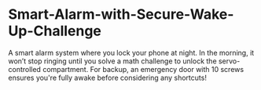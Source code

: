 # Smart-Alarm-with-Secure-Wake-Up-Challenge
A smart alarm system where you lock your phone at night. In the morning, it won’t stop ringing until you solve a math challenge to unlock the servo-controlled compartment. For backup, an emergency door with 10 screws ensures you're fully awake before considering any shortcuts!
